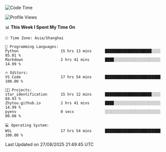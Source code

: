 <!--START_SECTION:waka-->
![Code Time](http://img.shields.io/badge/Code%20Time-3%2C096%20hrs%2029%20mins-blue)

![Profile Views](http://img.shields.io/badge/Profile%20Views-0-blue)

📊 **This Week I Spent My Time On** 

```text
🕑︎ Time Zone: Asia/Shanghai

💬 Programming Languages: 
Python                   15 hrs 13 mins      █████████████████████░░░░   85.01 % 
Markdown                 2 hrs 41 mins       ████░░░░░░░░░░░░░░░░░░░░░   14.99 % 

🔥 Editors: 
VS Code                  17 hrs 54 mins      █████████████████████████   100.00 % 

🐱‍💻 Projects: 
star_identification      15 hrs 12 mins      █████████████████████░░░░   84.93 % 
Zhytou.github.io         2 hrs 41 mins       ████░░░░░░░░░░░░░░░░░░░░░   14.99 % 
pyenv                    0 secs              ░░░░░░░░░░░░░░░░░░░░░░░░░   00.08 % 

💻 Operating System: 
WSL                      17 hrs 54 mins      █████████████████████████   100.00 % 
```


 Last Updated on 27/08/2025 21:49:45 UTC
<!--END_SECTION:waka-->
